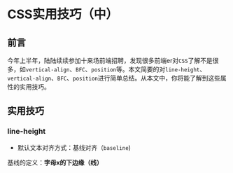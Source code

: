 # CSS实用技巧（中）

## 前言

今年上半年，陆陆续续参加十来场前端招聘，发现很多前端er对`CSS`了解不是很多，如`vertical-align`、`BFC`、`position`等。本文简要的对`line-height`、`vertical-align`、`BFC`、`position`进行简单总结。从本文中，你将能了解到这些属性的实用技巧。

## 实用技巧

### line-height

- 默认文本对齐方式：基线对齐（`baseline`)

基线的定义：**字母x的下边缘（线）**
